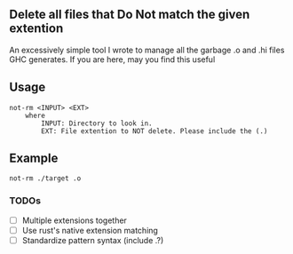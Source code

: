 ## Delete all files that **Do Not** match the given extention

An excessively simple tool I wrote to manage all the garbage .o and .hi files
GHC generates. If you are here, may you find this useful

## Usage
```
not-rm <INPUT> <EXT>
    where
        INPUT: Directory to look in.
        EXT: File extention to NOT delete. Please include the (.)
```
## Example
`not-rm ./target .o`


### TODOs
- [ ] Multiple extensions together
- [ ] Use rust's native extension matching
- [ ] Standardize pattern syntax (include .?)